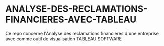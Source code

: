 # ANALYSE-DES-RECLAMATIONS-FINANCIERES-AVEC-TABLEAU
Ce repo concerne l'Analyse des reclamations financieres d'une entreprise avec comme outil de visualisation TABLEAU SOFTWARE
